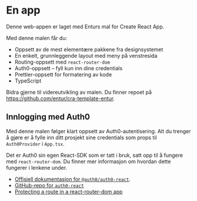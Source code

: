 # En app

Denne web-appen er laget med Enturs mal for Create React App.

Med denne malen får du:

-   Oppsett av de mest elementære pakkene fra designsystemet
-   En enkelt, grunnleggende layout med meny på venstresida
-   Routing-oppsett med `react-router-dom`
-   Auth0-oppsett – fyll kun inn dine credentials
-   Prettier-oppsett for formatering av kode
-   TypeScript

Bidra gjerne til videreutvikling av malen. Du finner repoet på https://github.com/entur/cra-template-entur.

## Innlogging med Auth0

Med denne malen følger klart oppsett av Auth0-autentisering. Alt du trenger å gjøre er å fylle inn ditt prosjekt sine credentials som props til `Auth0Provider` i `App.tsx`.

Det er Auth0 sin egen React-SDK som er tatt i bruk, satt opp til å fungere med `react-router-dom`. Du finner mer informasjon om hvordan dette fungerer i lenkene under.

-   [Offisiell dokumentasjon for `@auth0/auth0-react`](https://auth0.com/docs/libraries/auth0-react).
-   [GitHub-repo for `auth0-react`](https://github.com/auth0/auth0-react)
-   [Protecting a route in a react-router-dom app](https://github.com/auth0/auth0-react/blob/master/EXAMPLES.md#1-protecting-a-route-in-a-react-router-dom-app)
